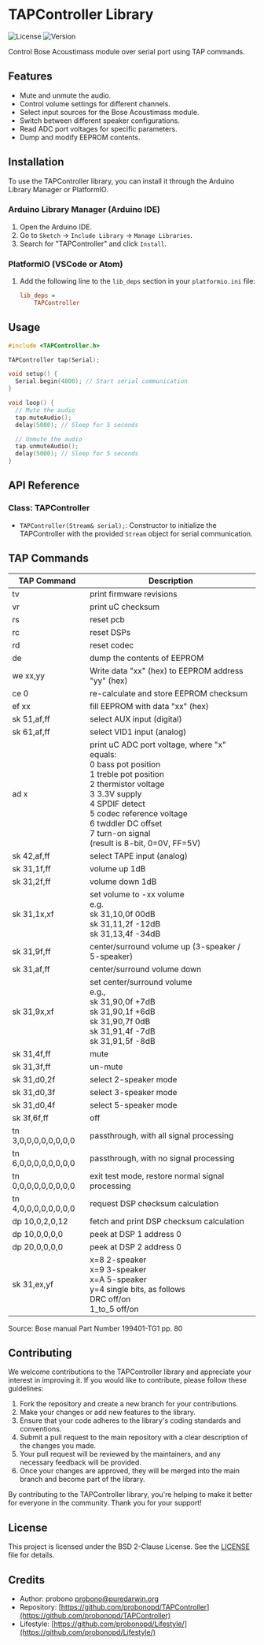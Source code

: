 # TAPController Library

![License](https://img.shields.io/github/license/probonopd/TAPController)
![Version](https://img.shields.io/github/v/release/probonopd/TAPController)

Control Bose Acoustimass module over serial port using TAP commands.

## Features

- Mute and unmute the audio.
- Control volume settings for different channels.
- Select input sources for the Bose Acoustimass module.
- Switch between different speaker configurations.
- Read ADC port voltages for specific parameters.
- Dump and modify EEPROM contents.

## Installation

To use the TAPController library, you can install it through the Arduino Library Manager or PlatformIO.

### Arduino Library Manager (Arduino IDE)

1. Open the Arduino IDE.
2. Go to `Sketch` -> `Include Library` -> `Manage Libraries`.
3. Search for "TAPController" and click `Install`.

### PlatformIO (VSCode or Atom)

1. Add the following line to the `lib_deps` section in your `platformio.ini` file:
   ```ini
   lib_deps =
       TAPController

## Usage

```cpp
#include <TAPController.h>

TAPController tap(Serial);

void setup() {
  Serial.begin(4800); // Start serial communication
}

void loop() {
  // Mute the audio
  tap.muteAudio();
  delay(5000); // Sleep for 5 seconds

  // Unmute the audio
  tap.unmuteAudio();
  delay(5000); // Sleep for 5 seconds
}
```

## API Reference

### Class: TAPController

- `TAPController(Stream& serial);`: Constructor to initialize the TAPController with the provided `Stream` object for serial communication.

## TAP Commands

| TAP Command                  | Description                                                |
|-----------------------------|------------------------------------------------------------|
| tv                          | print firmware revisions                                   |
| vr                          | print uC checksum                                          |
| rs                          | reset pcb                                                  |
| rc                          | reset DSPs                                                 |
| rd                          | reset codec                                                |
| de                          | dump the contents of EEPROM                                |
| we xx,yy                    | Write data "xx" (hex) to EEPROM address "yy" (hex)          |
| ce 0                        | re-calculate and store EEPROM checksum                     |
| ef xx                       | fill EEPROM with data "xx" (hex)                            |
| sk 51,af,ff                 | select AUX input (digital)                                 |
| sk 61,af,ff                 | select VID1 input (analog)                                 |
| ad x                        | print uC ADC port voltage, where "x" equals:<br>0    bass pot position<br>1    treble pot position<br>2    thermistor voltage<br>3    3.3V supply<br>4    SPDIF detect<br>5    codec reference voltage<br>6    twddler DC offset<br>7    turn-on signal<br>(result is 8-bit, 0=0V, FF=5V)|
| sk 42,af,ff                 | select TAPE input (analog)                                 |
| sk 31,1f,ff                 | volume up 1dB                                             |
| sk 31,2f,ff                 | volume down 1dB                                           |
| sk 31,1x,xf                 | set volume to -xx volume<br>e.g.<br>sk 31,10,0f  00dB<br>sk 31,11,2f  -12dB<br>sk 31,13,4f  -34dB|
| sk 31,9f,ff                 | center/surround volume up (3-speaker / 5-speaker)          |
| sk 31,af,ff                 | center/surround volume down                                |
| sk 31,9x,xf                 | set center/surround volume<br>e.g.,<br>sk 31,90,0f  +7dB<br>sk 31,90,1f  +6dB<br>sk 31,90,7f   0dB<br>sk 31,91,4f  -7dB<br>sk 31,91,5f  -8dB|
| sk 31,4f,ff                 | mute                                                       |
| sk 31,3f,ff                 | un-mute                                                    |
| sk 31,d0,2f                 | select 2-speaker mode                                      |
| sk 31,d0,3f                 | select 3-speaker mode                                      |
| sk 31,d0,4f                 | select 5-speaker mode                                      |
| sk 3f,6f,ff                 | off                                                        |
| tn 3,0,0,0,0,0,0,0,0        | passthrough, with all signal processing                   |
| tn 6,0,0,0,0,0,0,0,0        | passthrough, with no signal processing                    |
| tn 0,0,0,0,0,0,0,0,0        | exit test mode, restore normal signal processing          |
| tn 4,0,0,0,0,0,0,0,0        | request DSP checksum calculation                           |
| dp 10,0,2,0,12              | fetch and print DSP checksum calculation                    |
| dp 10,0,0,0,0               | peek at DSP 1 address 0                                    |
| dp 20,0,0,0,0               | peek at DSP 2 address 0                                    |
| sk 31,ex,yf                 | x=8  2-speaker<br>x=9  3-speaker<br>x=A  5-speaker<br>y=4 single bits, as follows<br>DRC off/on<br>1_to_5 off/on|

Source: Bose manual Part Number 199401-TG1 pp. 80

## Contributing

We welcome contributions to the TAPController library and appreciate your interest in improving it. If you would like to contribute, please follow these guidelines:

1. Fork the repository and create a new branch for your contributions.
1. Make your changes or add new features to the library.
1. Ensure that your code adheres to the library's coding standards and conventions.
1. Submit a pull request to the main repository with a clear description of the changes you made.
1. Your pull request will be reviewed by the maintainers, and any necessary feedback will be provided.
1. Once your changes are approved, they will be merged into the main branch and become part of the library.

By contributing to the TAPController library, you're helping to make it better for everyone in the community. Thank you for your support!

## License

This project is licensed under the BSD 2-Clause License. See the [LICENSE](LICENSE) file for details.

## Credits

- Author: probono <probono@puredarwin.org>
- Repository: [https://github.com/probonopd/TAPController](https://github.com/probonopd/TAPController)
- Lifestyle: [https://github.com/probonopd/Lifestyle/](https://github.com/probonopd/Lifestyle/)
